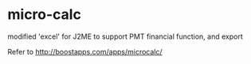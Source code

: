 # micro-calc
modified 'excel' for J2ME to support PMT financial function, and export

Refer to http://boostapps.com/apps/microcalc/
